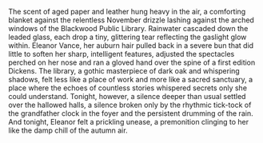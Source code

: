 The scent of aged paper and leather hung heavy in the air, a comforting blanket against the relentless November drizzle lashing against the arched windows of the Blackwood Public Library.  Rainwater cascaded down the leaded glass, each drop a tiny, glittering tear reflecting the gaslight glow within.  Eleanor Vance, her auburn hair pulled back in a severe bun that did little to soften her sharp, intelligent features, adjusted the spectacles perched on her nose and ran a gloved hand over the spine of a first edition Dickens.  The library, a gothic masterpiece of dark oak and whispering shadows, felt less like a place of work and more like a sacred sanctuary, a place where the echoes of countless stories whispered secrets only she could understand.  Tonight, however, a silence deeper than usual settled over the hallowed halls, a silence broken only by the rhythmic tick-tock of the grandfather clock in the foyer and the persistent drumming of the rain.  And tonight, Eleanor felt a prickling unease, a premonition clinging to her like the damp chill of the autumn air.
